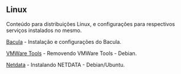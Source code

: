 ## Linux
Conteúdo para distribuições Linux, e configurações para respectivos serviços instalados no mesmo.

[Bacula](/bacula) - Instalação e configurações do Bacula.

[VMWare Tools](/vmtools-remove.md) - Removendo VMWare Tools - Debian.

[Netdata](/netdata.md) - Instalando NETDATA - Debian/Ubuntu.
